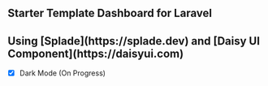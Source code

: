 ## Starter Template Dashboard for Laravel

<h2>Using [Splade](https://splade.dev) and [Daisy UI Component](https://daisyui.com)</h2>

-   [x] Dark Mode (On Progress)
